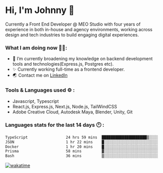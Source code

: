 # Hi, I'm Johnny 👋

Currently a Front End Developer @ MEO Studio with four years of experience in both in-house and agency environments, working across design and tech industries to build engaging digital experiences.

### What I am doing now 🧑‍💻:

- 🔭 I’m currently broadening my knowledge on backend development tools and technologies(Express.js, Postgres etc).
- ✨ Currently working full-time as a frontend developer.
- 🌏 Contact me on [LinkedIn](https://www.linkedin.com/in/johchai/)

### Tools & Languages used ⚙️ :

- Javascript, Typescript
- React.js, Express.js, Next.js, Node.js, TailWindCSS
- Adobe Creative Cloud, Autodesk Maya, Blender, Unity, Git

### Languages stats for the last 14 days 🕛 :

<!--START_SECTION:waka-->

```txt
TypeScript                 24 hrs 59 mins  ████████████████████▒░░░░   81.06 %
JSON                       1 hr 22 mins    █░░░░░░░░░░░░░░░░░░░░░░░░   04.49 %
Docker                     1 hr 20 mins    █░░░░░░░░░░░░░░░░░░░░░░░░   04.33 %
Prisma                     58 mins         ▓░░░░░░░░░░░░░░░░░░░░░░░░   03.18 %
Bash                       36 mins         ▒░░░░░░░░░░░░░░░░░░░░░░░░   01.98 %
```

<!--END_SECTION:waka-->

[![wakatime](https://wakatime.com/badge/user/0cd14e89-b357-451d-b5c1-4a79286fb5a6.svg)](https://wakatime.com/@0cd14e89-b357-451d-b5c1-4a79286fb5a6)
